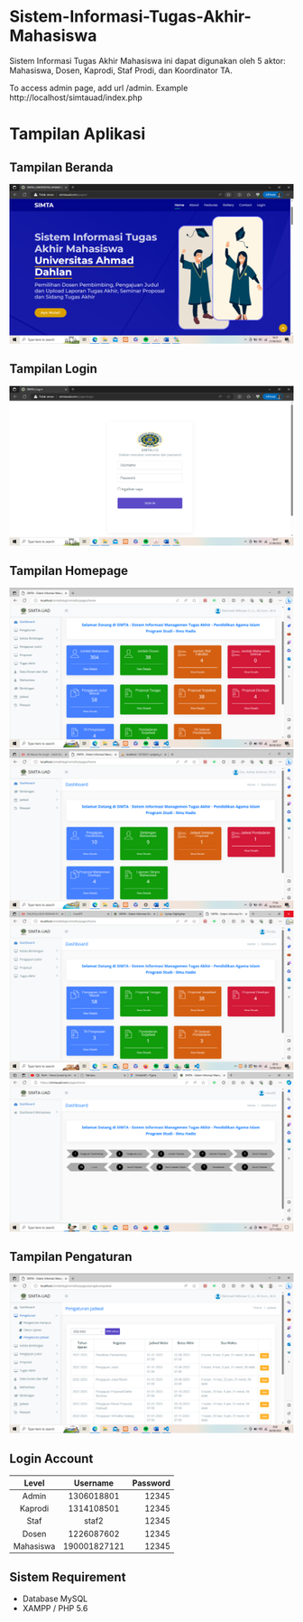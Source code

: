 # Sistem-Informasi-Tugas-Akhir-Mahasiswa
Sistem Informasi Tugas Akhir Mahasiswa ini dapat digunakan oleh 5 aktor: Mahasiswa, Dosen, Kaprodi, Staf Prodi, dan Koordinator TA.


To access admin page, add url /admin. Example http://localhost/simtauad/index.php

# Tampilan Aplikasi
## Tampilan Beranda
![ss](ss/ss1.png)
## Tampilan Login
![ss](ss/ss2.png)
## Tampilan Homepage
![ss](ss/kalab.png)
![ss](ss/dosen.png)
![ss](ss/staf.png)
![ss](ss/mhs.png)
## Tampilan Pengaturan 
![ss](ss/jadwal.png)

## Login Account
|   Level   | Username    | Password   |
|:---------:|:---------:  |-----------:|
| Admin     | 1306018801  | 12345      |
| Kaprodi   | 1314108501  | 12345      |
| Staf      | staf2       | 12345      |
| Dosen     | 1226087602  | 12345      |
| Mahasiswa | 190001827121| 12345      |

## Sistem Requirement
- Database MySQL
- XAMPP / PHP 5.6
